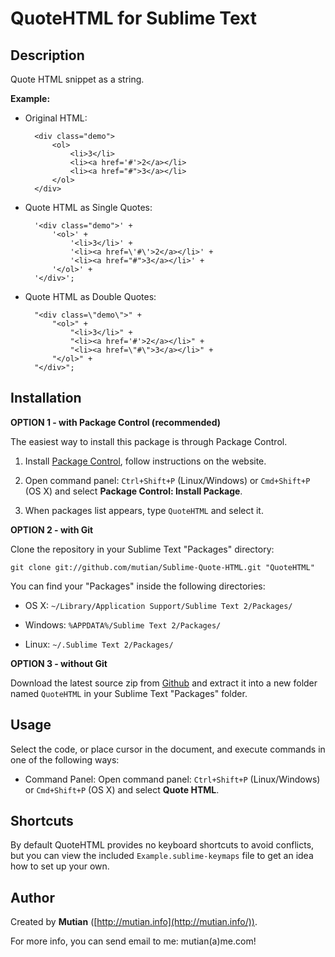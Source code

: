 QuoteHTML for Sublime Text
==========================


Description
-----------

Quote HTML snippet as a string.

**Example:**

* Original HTML:

		<div class="demo">
			<ol>
				<li>3</li>
				<li><a href='#'>2</a></li>
				<li><a href="#">3</a></li>
			</ol>
		</div>

* Quote HTML as Single Quotes:

		'<div class="demo">' +
			'<ol>' +
				'<li>3</li>' +
				'<li><a href=\'#\'>2</a></li>' +
				'<li><a href="#">3</a></li>' +
			'</ol>' +
		'</div>';

* Quote HTML as Double Quotes:

		"<div class=\"demo\">" +
			"<ol>" +
				"<li>3</li>" +
				"<li><a href='#'>2</a></li>" +
				"<li><a href=\"#\">3</a></li>" +
			"</ol>" +
		"</div>";


Installation
------------

**OPTION 1 - with Package Control (recommended)**

The easiest way to install this package is through Package Control.

1. Install [Package Control](https://sublime.wbond.net/installation), follow instructions on the website.

2. Open command panel: `Ctrl+Shift+P` (Linux/Windows) or `Cmd+Shift+P` (OS X) and select **Package Control: Install Package**.

3. When packages list appears, type `QuoteHTML` and select it.


**OPTION 2 - with Git**

Clone the repository in your Sublime Text "Packages" directory:

    git clone git://github.com/mutian/Sublime-Quote-HTML.git "QuoteHTML"

You can find your "Packages" inside the following directories:

* OS X:
    `~/Library/Application Support/Sublime Text 2/Packages/`

* Windows:
    `%APPDATA%/Sublime Text 2/Packages/`

* Linux:
    `~/.Sublime Text 2/Packages/`


**OPTION 3 - without Git**

Download the latest source zip from [Github](https://github.com/mutian/Sublime-Quote-HTML) and extract it into a new folder named `QuoteHTML` in your Sublime Text "Packages" folder.


Usage
-----

Select the code, or place cursor in the document, and execute commands in one of the following ways:

* Command Panel: Open command panel: `Ctrl+Shift+P` (Linux/Windows) or `Cmd+Shift+P` (OS X) and select **Quote HTML**.


Shortcuts
---------

By default QuoteHTML provides no keyboard shortcuts to avoid conflicts, but you can view the included `Example.sublime-keymaps` file to get an idea how to set up your own.


Author
------

Created by **Mutian** ([http://mutian.info](http://mutian.info/)).

For more info, you can send email to me: mutian(a)me.com!
